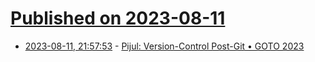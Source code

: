 # [Published on 2023-08-11](index.md)

* [2023-08-11, 21:57:53](https://lobste.rs/s/ucwuro/pijul_version_control_post_git_goto_2023) - [Pijul: Version-Control Post-Git • GOTO 2023](https://youtu.be/7MpdZkGj5AI)
